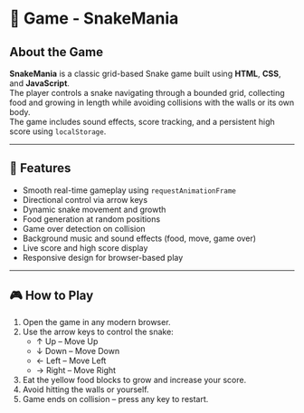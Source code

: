 # 🐍 Game - SnakeMania

## About the Game

**SnakeMania** is a classic grid-based Snake game built using **HTML**, **CSS**, and **JavaScript**.  
The player controls a snake navigating through a bounded grid, collecting food and growing in length while avoiding collisions with the walls or its own body.  
The game includes sound effects, score tracking, and a persistent high score using `localStorage`.

---

## 🚀 Features

- Smooth real-time gameplay using `requestAnimationFrame`
- Directional control via arrow keys
- Dynamic snake movement and growth
- Food generation at random positions
- Game over detection on collision
- Background music and sound effects (food, move, game over)
- Live score and high score display
- Responsive design for browser-based play

---

## 🎮 How to Play

1. Open the game in any modern browser.
2. Use the arrow keys to control the snake:
   - ↑ Up – Move Up  
   - ↓ Down – Move Down  
   - ← Left – Move Left  
   - → Right – Move Right
3. Eat the yellow food blocks to grow and increase your score.
4. Avoid hitting the walls or yourself.
5. Game ends on collision – press any key to restart.
